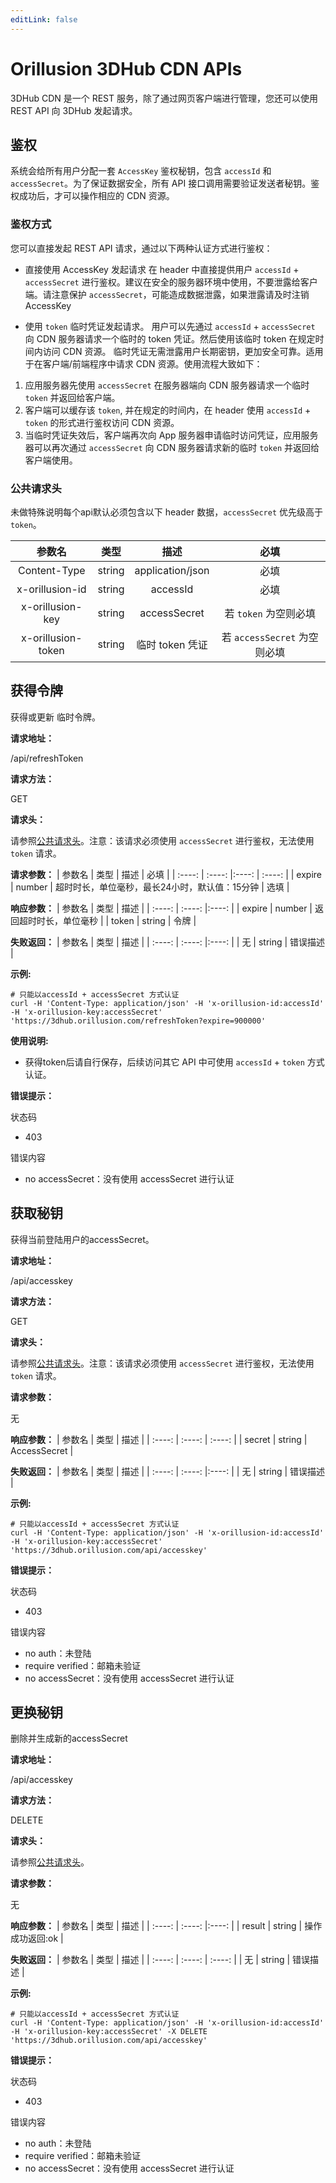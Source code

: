 ```yaml
---
editLink: false
---
```

# Orillusion 3DHub CDN APIs
3DHub CDN 是一个 REST 服务，除了通过网页客户端进行管理，您还可以使用 REST API 向 3DHub 发起请求。

## 鉴权
系统会给所有用户分配一套 `AccessKey` 鉴权秘钥，包含 `accessId` 和 `accessSecret`。为了保证数据安全，所有 API 接口调用需要验证发送者秘钥。鉴权成功后，才可以操作相应的 CDN 资源。

### 鉴权方式
您可以直接发起 REST API 请求，通过以下两种认证方式进行鉴权：
- 直接使用 AccessKey 发起请求
在 header 中直接提供用户 `accessId` + `accessSecret` 进行鉴权。建议在安全的服务器环境中使用，不要泄露给客户端。请注意保护 `accessSecret`，可能造成数据泄露，如果泄露请及时注销 AccessKey

- 使用 `token` 临时凭证发起请求。
用户可以先通过 `accessId` + `accessSecret` 向 CDN 服务器请求一个临时的 token 凭证。然后使用该临时 token 在规定时间内访问 CDN 资源。 临时凭证无需泄露用户长期密钥，更加安全可靠。适用于在客户端/前端程序中请求 CDN 资源。使用流程大致如下：
1. 应用服务器先使用 `accessSecret` 在服务器端向 CDN 服务器请求一个临时 `token` 并返回给客户端。
2. 客户端可以缓存该 `token`, 并在规定的时间内，在 header 使用 `accessId` + `token` 的形式进行鉴权访问 CDN 资源。
3. 当临时凭证失效后，客户端再次向 App 服务器申请临时访问凭证，应用服务器可以再次通过 `accessSecret` 向 CDN 服务器请求新的临时 `token` 并返回给客户端使用。

### 公共请求头
未做特殊说明每个api默认必须包含以下 header 数据，`accessSecret` 优先级高于 `token`。

| 参数名 | 类型 | 描述 | 必填 |
| :----: | :----: | :----: | :----: |
| Content-Type | string | application/json | 必填 |
| x-orillusion-id | string | accessId | 必填 |
| x-orillusion-key | string | accessSecret | 若 `token` 为空则必填 |
| x-orillusion-token | string | 临时 token 凭证 | 若 `accessSecret` 为空则必填 |

## 获得令牌
获得或更新 临时令牌。

**请求地址：**

/api/refreshToken

**请求方法：**  

GET

**请求头：**

请参照[公共请求头](/cdn/index.html#公共请求头)。注意：该请求必须使用 `accessSecret` 进行鉴权，无法使用 `token` 请求。


**请求参数：**
| 参数名 | 类型 | 描述 | 必填 |
| :----: | :----: |:----: | :----: |
| expire | number | 超时时长，单位毫秒，最长24小时，默认值：15分钟 | 选填 |

**响应参数：**
| 参数名 | 类型 | 描述 |
| :----: | :----: |:----: |
| expire | number | 返回超时时长，单位毫秒 |
| token | string | 令牌 |

**失败返回：**
| 参数名 | 类型 | 描述 |
| :----: | :----: |:----: |
| 无 | string | 错误描述 |

**示例:**
```
# 只能以accessId + accessSecret 方式认证
curl -H 'Content-Type: application/json' -H 'x-orillusion-id:accessId' -H 'x-orillusion-key:accessSecret' 'https://3dhub.orillusion.com/refreshToken?expire=900000'
```

**使用说明:**
* 获得token后请自行保存，后续访问其它 API 中可使用 `accessId` + `token` 方式认证。

**错误提示：**

状态码
* 403

错误内容
* no accessSecret：没有使用 accessSecret 进行认证


## 获取秘钥
获得当前登陆用户的accessSecret。

**请求地址：**

/api/accesskey

**请求方法：**  

GET

**请求头：**

请参照[公共请求头](/cdn/index.html#公共请求头)。注意：该请求必须使用 `accessSecret` 进行鉴权，无法使用 `token` 请求。

**请求参数：**

无

**响应参数：**
| 参数名 | 类型 | 描述 |
| :----: | :----: | :----: |
| secret | string | AccessSecret |

**失败返回：**
| 参数名 | 类型 | 描述 |
| :----: | :----: |:----: |
| 无 | string | 错误描述 |

**示例:**
```
# 只能以accessId + accessSecret 方式认证
curl -H 'Content-Type: application/json' -H 'x-orillusion-id:accessId' -H 'x-orillusion-key:accessSecret' 'https://3dhub.orillusion.com/api/accesskey' 
```

**错误提示：**

状态码
* 403

错误内容
* no auth：未登陆
* require verified：邮箱未验证
* no accessSecret：没有使用 accessSecret 进行认证

## 更换秘钥
删除并生成新的accessSecret

**请求地址：**

/api/accesskey

**请求方法：**  

DELETE

**请求头：**

请参照[公共请求头](/cdn/index.html#公共请求头)。

**请求参数：**

无

**响应参数：**
| 参数名 | 类型 | 描述 |
| :----: | :----: |:----: |
| result | string | 操作成功返回:ok |

**失败返回：**
| 参数名 | 类型 | 描述 |
| :----: | :----: | :----: |
| 无 | string | 错误描述 |

**示例:**
```
# 只能以accessId + accessSecret 方式认证
curl -H 'Content-Type: application/json' -H 'x-orillusion-id:accessId' -H 'x-orillusion-key:accessSecret' -X DELETE  'https://3dhub.orillusion.com/api/accesskey' 
```

**错误提示：**

状态码
* 403

错误内容
* no auth：未登陆
* require verified：邮箱未验证
* no accessSecret：没有使用 accessSecret 进行认证
